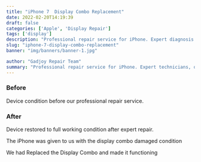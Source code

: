 ```yaml
---
title: "iPhone 7  Display Combo Replacement"
date: 2022-02-20T14:19:39
draft: false
categories: ['Apple', 'Display Repair']
tags: ['display']
description: "Professional repair service for iPhone. Expert diagnosis and quality repairs in Bangalore."
slug: "iphone-7-display-combo-replacement"
banner: "img/banners/banner-1.jpg"

author: "Gadjoy Repair Team"
summary: "Professional repair service for iPhone. Expert technicians, quality parts, warranty included."
---
```


### Before

Device condition before our professional repair service.

### After

Device restored to full working condition after expert repair.

The iPhone was given to us with the display combo damaged condition

We had Replaced the Display Combo and made it functioning